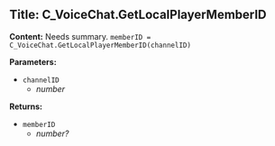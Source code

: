 ## Title: C_VoiceChat.GetLocalPlayerMemberID

**Content:**
Needs summary.
`memberID = C_VoiceChat.GetLocalPlayerMemberID(channelID)`

**Parameters:**
- `channelID`
  - *number*

**Returns:**
- `memberID`
  - *number?*
